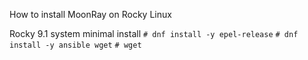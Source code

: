 How to install MoonRay on Rocky Linux

Rocky 9.1 system minimal install
```# dnf install -y epel-release```
```# dnf install -y ansible wget```
```# wget ```
